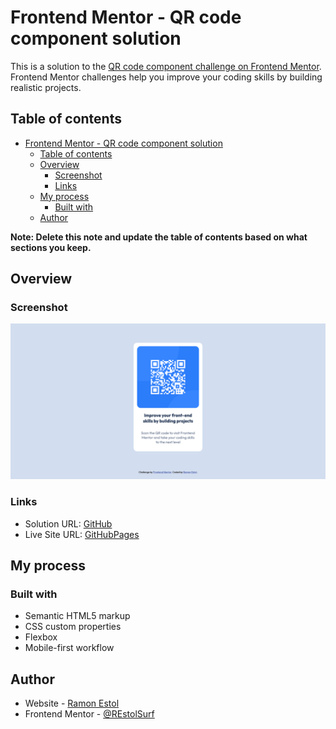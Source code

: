# Frontend Mentor - QR code component solution

This is a solution to the [QR code component challenge on Frontend Mentor](https://www.frontendmentor.io/challenges/qr-code-component-iux_sIO_H). Frontend Mentor challenges help you improve your coding skills by building realistic projects. 

## Table of contents

- [Frontend Mentor - QR code component solution](#frontend-mentor---qr-code-component-solution)
  - [Table of contents](#table-of-contents)
  - [Overview](#overview)
    - [Screenshot](#screenshot)
    - [Links](#links)
  - [My process](#my-process)
    - [Built with](#built-with)
  - [Author](#author)

**Note: Delete this note and update the table of contents based on what sections you keep.**

## Overview

### Screenshot

![](images/Screenshot.png)


### Links

- Solution URL: [GitHub](https://github.com/REstolSurf/qr-code-component-main)
- Live Site URL: [GitHubPages](https://restolsurf.github.io/qr-code-component-main/)

## My process

### Built with

- Semantic HTML5 markup
- CSS custom properties
- Flexbox
- Mobile-first workflow

## Author

- Website - [Ramon Estol](https://www.ramonestol.com)
- Frontend Mentor - [@REstolSurf](https://www.frontendmentor.io/profile/REstolSurf)

